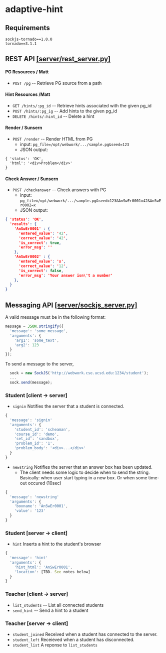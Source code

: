 adaptive-hint
=============

Requirements
------------
```
sockjs-tornado==1.0.0
tornado==3.1.1
```


REST API [\[server/rest_server.py\]](https://github.com/sunsern/adaptive-hint/blob/master/server/rest_server.py)
---------------------------------
#### PG Resources / Matt
  - ```POST /pg``` -- Retrieve PG source from a path 

#### Hint Resources /Matt
  - ```GET /hints/:pg_id``` -- Retrieve hints associated with the given pg_id
  - ```POST /hints/:pg_ig``` -- Add hints to the given pg_id
  - ```DELETE /hints/:hint_id``` -- Delete a hint

#### Render / Sunsern
  - ```POST /render``` -- Render HTML from PG
    - input: ```pg_file=/opt/webwork/.../sample.pg&seed=123```
    - JSON output: 

```
{ 'status': 'OK', 
  'html': '<div>Problem</div>' 
}
```

#### Check Answer / Sunsern
  - ```POST /checkanswer``` -- Check answers with PG
    - input: ```pg_file=/opt/webwork/.../sample.pg&seed=123&AnSwEr0001=42&AnSwEr0002=x```
    - JSON output: 

```json
{ 'status': 'OK', 
  'results': { 
    'AnSwEr0001' : {
      'entered_value': '42',
      'correct_value': '42',
      'is_correct': true,
      'error_msg': ''
    },
    'AnSwEr0002' : {
      'entered_value': 'x',
      'correct_value': '12',
      'is_correct': false,
      'error_msg': 'Your answer isn\'t a number'
    },
  }
}
```

Messaging API [\[server/sockjs_server.py\]](https://github.com/sunsern/adaptive-hint/blob/master/server/sockjs_server.py)
---------------------------------------
A valid message must be in the following format:
```javascript
message = JSON.stringify({
  'message': 'some_message',
  'arguments': { 
    'arg1': 'some_text',
    'arg2': 123
  }
});
```
To send a message to the server, 
```javascript
  sock = new SockJS('http://webwork.cse.ucsd.edu:1234/student');
  ...
  sock.send(message);
```

### Student [client -> server]

  - ``signin`` Notifies the server that a student is connected. 

```javascript
{ 
  'message': 'signin'
  'arguments': {
    'student_id': 'scheaman',
    'course_id': 'demo',
    'set_id': 'sandbox',
    'problem_id': '1',
    'problem_body': '<div>...</div>'
  }
}
```
  - ``newstring`` Notifies the server that an answer box has been updated.
    - The client needs some logic to decide when to send the string. Basically: when user start 
typing in a new box. Or when some time-out occured (10sec)

```javascript
{ 
  'message': 'newstring'
  'arguments': {
    'boxname': 'AnSwEr0001',
    'value': '123'
  } 
}
```

### Student [server -> client]
  - ``hint`` Inserts a hint to the student's browser
   
```javascript
{ 
  'message': 'hint'
  'arguments': {
    'hint_html': 'AnSwEr0001',
    'location': [TBD. See notes below]
  } 
}
```

### Teacher [client -> server]
  - ``list_students`` -- List all connected students
  - ``send_hint`` -- Send a hint to a student

### Teacher [server -> client]
  - ``student_joined`` Received when a student has connected to the server.
  - ``student_left`` Receieved when a student has disconnected.
  - ``student_list`` A reponse to ``list_students``


